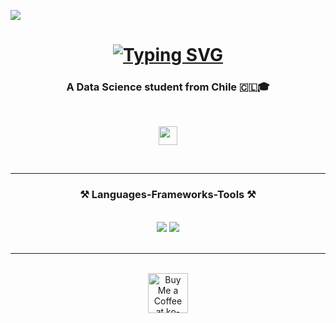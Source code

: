![](https://komarev.com/ghpvc/?username=Sarwak-Dev&color=red)

<!--<img align="right" src="https://visitor-badge.laobi.icu/badge?page_id=sarwak-dev.sarwak-dev" />-->
<h1 align="center">
    <a href="https://git.io/typing-svg"><img src="https://readme-typing-svg.herokuapp.com?font=Waiting+for+the+Sunrise&size=50&pause=1000&color=C00000&background=FFFFFF00&center=true&vCenter=true&random=false&width=435&lines=Hi+There!;I'm+Sarwak" alt="Typing SVG" /></a>
</h1>

<h3 align="center">A Data Science student from Chile 🇨🇱🎓</h3>
<br/>
<p align="center">
  <img src="https://i.imgur.com/290GvPi.gif"30" height="30">
</p>
<!--
<br/>
<div align="center">
 🔭 I’m currently working on **a marketplace**
 🌱 I’m currently learning **Docker, Supabase, AWS**
💬 Ask me about **Node.js, React, Firebase... or anything [here](https://github.com/salesp07/salesp07/issues)**
⚡ Fun fact **Game of Thrones Night's Watch cloaks are made from Ikea rugs**
 </div>
<div align="center"> 
  <a href="mailto:pedro.sales.muniz@gmail.com">
    <img src="https://img.shields.io/badge/Gmail-333333?style=for-the-badge&logo=gmail&logoColor=red" />
  </a>
  <a href="https://linkedin.com/in/pedro-sales-muniz" target="_blank">
    <img src="https://img.shields.io/badge/LinkedIn-0077B5?style=for-the-badge&logo=linkedin&logoColor=white" target="_blank" />
  </a>
  <a href="https://salesp07.github.io" target="_blank">
     <img src="https://img.shields.io/badge/Portfolio-FF5722?style=for-the-badge&logo=todoist&logoColor=white" target="_blank" /> <!-- sqlite, safari, google-chrome are other good icon options
  </a>
  -->
  <br/>
</div>
 <hr/>
 
<h3 align="center">⚒️ Languages-Frameworks-Tools ⚒️</h3>

<br/>
<div align="center">
    <img src="https://skillicons.dev/icons?i=react,html,css,vscode,github" />
    <img src="https://skillicons.dev/icons?i=nodejs,python,javascript,c,java,mysql" /><br>
</div>

<br/>

<hr/>
<!--
<h2 align="center">⚡ Stats ⚡</h2>
<br>
<div align=center>
  <img width=390 src="https://github-readme-streak-stats-salesp07.vercel.app/?user=salesp07&count_private=true&theme=react&border_radius=10" alt="streak stats"/>
  <img width=390 src="https://github-readme-stats-salesp07.vercel.app/api?username=salesp07&count_private=true&show_icons=true&theme=react&rank_icon=github&border_radius=10" alt="readme stats" />
  <br/>
  <img width=325 align="center" src="https://github-readme-stats-salesp07.vercel.app/api/top-langs/?username=salesp07&hide=HTML&langs_count=8&layout=compact&theme=react&border_radius=10&size_weight=0.5&count_weight=0.5&exclude_repo=github-readme-stats" alt="top langs" />
</div>
<br/><br/>
<hr/>
-->
<br/>

<div align="center">
<a href='https://ko-fi.com/sarwak' target='_blank'><img height='64' style='border:0px;height:64px;' src='https://storage.ko-fi.com/cdn/kofi1.png?v=3' border='0' alt='Buy Me a Coffee at ko-fi.com' /></a>
</div>

<br/>
